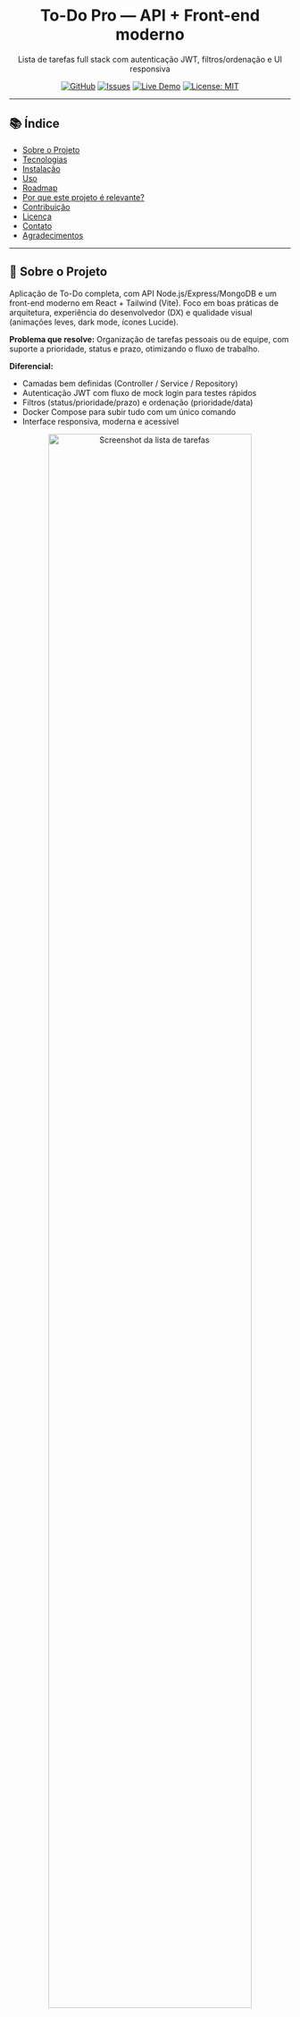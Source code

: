 <!-- Logo e Título -->
<p align="center">
	<!-- <img src="github/logo.png" alt="To-Do Pro Logo" width="120"/> --> 
	<!-- Substitua por uma imagem em github/logo.png -->
	<!-- Ou remova a tag img se não quiser usar logo -->
</p>

<h1 align="center">To-Do Pro — API + Front-end moderno</h1>

<p align="center">
	Lista de tarefas full stack com autenticação JWT, filtros/ordenação e UI responsiva
  
</p>

<!-- Badges -->
<p align="center">
	<a href="https://github.com/Dec0XD/To-Do-List-API"><img src="https://img.shields.io/badge/GitHub-Dec0XD%2FTo--Do--List--API-181717?style=for-the-badge&logo=github&logoColor=white" alt="GitHub"/></a>
	<a href="https://github.com/Dec0XD/To-Do-List-API/issues"><img src="https://img.shields.io/badge/Issues-abrir_na_web-1f6feb?style=for-the-badge&logo=github" alt="Issues"/></a>
	<a href="http://localhost:5173"><img src="https://img.shields.io/badge/Live-Demo-brightgreen?style=for-the-badge" alt="Live Demo"/></a>
 	<a href="LICENSE"><img src="https://img.shields.io/badge/License-MIT-blue?style=for-the-badge" alt="License: MIT"/></a>
</p>

---

## 📚 Índice

- [Sobre o Projeto](#-sobre-o-projeto)
- [Tecnologias](#-tecnologias)
- [Instalação](#-instalação)
- [Uso](#-uso)
- [Roadmap](#-roadmap)
- [Por que este projeto é relevante?](#-por-que-este-projeto-é-relevante)
- [Contribuição](#-contribuição)
- [Licença](#-licença)
- [Contato](#-contato)
- [Agradecimentos](#-agradecimentos)

---

## 📌 Sobre o Projeto

Aplicação de To-Do completa, com API Node.js/Express/MongoDB e um front-end moderno em React + Tailwind (Vite).
Foco em boas práticas de arquitetura, experiência do desenvolvedor (DX) e qualidade visual (animações leves, dark mode, ícones Lucide).

**Problema que resolve:** Organização de tarefas pessoais ou de equipe, com suporte a prioridade, status e prazo, otimizando o fluxo de trabalho.

**Diferencial:**
- Camadas bem definidas (Controller / Service / Repository)
- Autenticação JWT com fluxo de mock login para testes rápidos
- Filtros (status/prioridade/prazo) e ordenação (prioridade/data)
- Docker Compose para subir tudo com um único comando
- Interface responsiva, moderna e acessível

<p align="center">
		<img src="github/imgs/TelaInicio.png" alt="Screenshot da lista de tarefas" width="85%"/>
</p>

---

## 🛠 Tecnologias

Projeto desenvolvido com:

- ![Node.js](https://img.shields.io/badge/Node.js-43853D?style=for-the-badge&logo=node.js&logoColor=white)
- ![Express](https://img.shields.io/badge/Express.js-404D59?style=for-the-badge)
- ![MongoDB](https://img.shields.io/badge/MongoDB-4EA94B?style=for-the-badge&logo=mongodb&logoColor=white)
- ![Docker](https://img.shields.io/badge/Docker-0db7ed?style=for-the-badge&logo=docker&logoColor=white)
- ![React](https://img.shields.io/badge/React-20232a?style=for-the-badge&logo=react&logoColor=61DAFB)
- ![Tailwind CSS](https://img.shields.io/badge/Tailwind_CSS-38B2AC?logo=tailwind-css&logoColor=white&style=for-the-badge)
- ![Vite](https://img.shields.io/badge/Vite-646CFF?logo=Vite&logoColor=white&style=for-the-badge)
- ![Lucide Icons](https://img.shields.io/badge/Lucide-Icones-lightgrey?style=for-the-badge)

---

## 🚀 Instalação

Pré-requisitos: Docker e Docker Compose (para o fluxo com Docker) ou Node.js 20+ (para rodar sem Docker).

1) Rodando com Docker (recomendado)

Crie o arquivo de variáveis da API (JWT_SECRET) antes de subir:

```powershell
# Na raiz do repo
New-Item -ItemType Directory -Force -Path .\todo-list-api | Out-Null
@"
JWT_SECRET=uma_senha_bem_forte
"@ | Out-File -Encoding utf8 .\todo-list-api\.env
```

Suba os serviços:

```powershell
git clone https://github.com/Dec0XD/To-Do-List-API.git
cd To-Do-List-API
docker compose up --build -d

# Endpoints
# API: http://localhost:3000
# Web: http://localhost:5173
```

Notas:
- O Mongo roda em um container separado e a API se conecta via `DATABASE_URL` já configurada no `docker-compose.yml` (mongodb://mongo:27017/todo-list).
- O front-end já está configurado para falar com a API via proxy Nginx. Não é necessário definir `VITE_API_BASE` para desenvolvimento com Docker.

Para parar:

```powershell
docker compose down
```

2) Rodando localmente (sem Docker)

API

```powershell
cd todo-list-api
npm install

# Crie um arquivo .env
@"
JWT_SECRET=uma_senha_bem_forte
MONGODB_URI=mongodb://localhost:27017/todo-list
# PORT=3000 (opcional)
"@ | Out-File -Encoding utf8 .\.env

npm start
# API em http://localhost:3000
```

Web

```powershell
cd todo-list-web
npm install

# Não defina VITE_API_BASE: o Vite dev server já faz proxy de /api -> http://localhost:3000
npm run dev
# SPA em http://localhost:5173
```

---

## 💡 Uso

Exemplo (PowerShell) — obter token e listar tarefas:

```powershell
$token = (Invoke-RestMethod -Method Post -Uri http://localhost:3000/api/auth/mock-login).token
Invoke-RestMethod -Method Get -Uri http://localhost:3000/api/tasks -Headers @{ Authorization = "Bearer $token" }
```

Interface (exemplo):

<p align="center">
		<img src="github/imgs/ui-login.png" alt="Tela de login" width="80%"/>
</p>

---

## 🗺 Roadmap

- [x] CRUD de tarefas
- [x] Autenticação JWT (mock login)
- [x] Docker Compose (API + Web + Mongo)
- [x] Filtros por status/prioridade/prazo e ordenação
- [x] UI responsiva, dark mode e ícones
- [ ] Testes unitários e E2E
- [ ] Deploy público (Web: Vercel/Netlify | API: Render/Railway)
- [ ] CI simples (lint/test/build)

---

## 🎯 Por que este projeto é relevante?

Este repositório demonstra um fluxo full stack completo com foco em qualidade de código, separação de camadas e uma UI funcional e refinada.

Ele cobre pontos essenciais para aplicações reais:

- Integração front-back com autenticação e estados assíncronos
- Arquitetura clara e aplicável a projetos escaláveis
- Design responsivo e acessível, incluindo dark mode
- Configuração local simplificada via Docker Compose

---

## 🤝 Contribuição

Contribuições são bem-vindas!

1. Faça um Fork
2. Crie uma branch (`git checkout -b feature/nova-feature`)
3. Commit suas mudanças (`git commit -m "feat: adiciona nova feature"`)
4. Push para a branch (`git push origin feature/nova-feature`)
5. Abra um Pull Request

---

## 📜 Licença

Distribuído sob a licença MIT. Veja o arquivo `LICENSE` para mais detalhes.

---

## 📬 Contato

- Autor: Dec0XD
- LinkedIn: https://www.linkedin.com/in/andré-coêlho
- Repositório: https://github.com/Dec0XD/To-Do-List-API

---

## 🙏 Agradecimentos

- Comunidade Open Source
- Time do Tailwind CSS, Vite, React e Express
- Inspirações de UI modernas (shadcn/ui, hero patterns, etc.)


